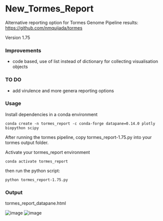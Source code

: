 # New_Tormes_Report

Alternative reporting option for Tormes Genome Pipeline results:  
https://github.com/nmquijada/tormes

Version 1.75
### Improvements
* code based, use of list instead of dictionary for collecting visualisation objects

### TO DO
 * add virulence and more genera reporting options

### Usage

Install dependencies in a conda environment  

```
conda create -n tormes_report -c conda-forge datapane=0.14.0 plotly biopython scipy
```

After running the tormes pipeline, copy tormes_report-1.75.py into your tormes output folder.

Activate your tormes_report environment

```
conda activate tormes_report
```

then run the python script:  

```
python tormes_report-1.75.py
```

### Output

tormes_report_datapane.html

![image](https://user-images.githubusercontent.com/55652506/197070644-118ed30d-9023-4801-bbef-8ab5e73fd9c6.png)
![image](https://user-images.githubusercontent.com/55652506/197070720-1cbb522f-fd7d-4fba-ae76-2a86ff8ef3e6.png)

